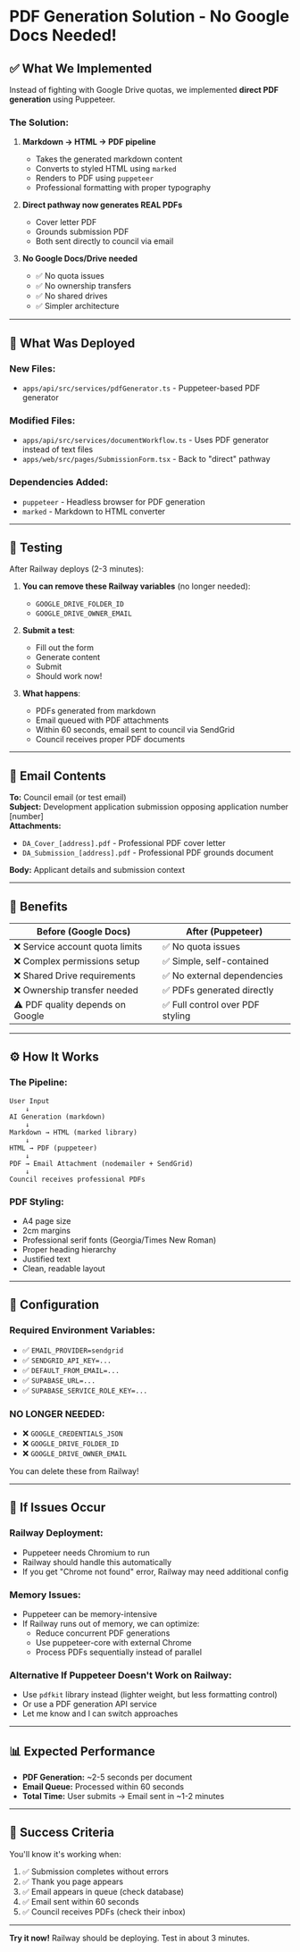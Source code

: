 # PDF Generation Solution - No Google Docs Needed!

## ✅ What We Implemented

Instead of fighting with Google Drive quotas, we implemented **direct PDF generation** using Puppeteer.

### The Solution:
1. **Markdown → HTML → PDF pipeline**
   - Takes the generated markdown content
   - Converts to styled HTML using `marked`
   - Renders to PDF using `puppeteer`
   - Professional formatting with proper typography

2. **Direct pathway now generates REAL PDFs**
   - Cover letter PDF
   - Grounds submission PDF
   - Both sent directly to council via email

3. **No Google Docs/Drive needed**
   - ✅ No quota issues
   - ✅ No ownership transfers
   - ✅ No shared drives
   - ✅ Simpler architecture

---

## 🚀 What Was Deployed

### New Files:
- `apps/api/src/services/pdfGenerator.ts` - Puppeteer-based PDF generator

### Modified Files:
- `apps/api/src/services/documentWorkflow.ts` - Uses PDF generator instead of text files
- `apps/web/src/pages/SubmissionForm.tsx` - Back to "direct" pathway

### Dependencies Added:
- `puppeteer` - Headless browser for PDF generation
- `marked` - Markdown to HTML converter

---

## 🧪 Testing

After Railway deploys (2-3 minutes):

1. **You can remove these Railway variables** (no longer needed):
   - `GOOGLE_DRIVE_FOLDER_ID`
   - `GOOGLE_DRIVE_OWNER_EMAIL`

2. **Submit a test**:
   - Fill out the form
   - Generate content
   - Submit
   - Should work now!

3. **What happens**:
   - PDFs generated from markdown
   - Email queued with PDF attachments
   - Within 60 seconds, email sent to council via SendGrid
   - Council receives proper PDF documents

---

## 📧 Email Contents

**To:** Council email (or test email)  
**Subject:** Development application submission opposing application number [number]  
**Attachments:**
- `DA_Cover_[address].pdf` - Professional PDF cover letter
- `DA_Submission_[address].pdf` - Professional PDF grounds document

**Body:** Applicant details and submission context

---

## 🎯 Benefits

| Before (Google Docs) | After (Puppeteer) |
|---------------------|-------------------|
| ❌ Service account quota limits | ✅ No quota issues |
| ❌ Complex permissions setup | ✅ Simple, self-contained |
| ❌ Shared Drive requirements | ✅ No external dependencies |
| ❌ Ownership transfer needed | ✅ PDFs generated directly |
| ⚠️ PDF quality depends on Google | ✅ Full control over PDF styling |

---

## ⚙️ How It Works

### The Pipeline:

```
User Input
    ↓
AI Generation (markdown)
    ↓
Markdown → HTML (marked library)
    ↓
HTML → PDF (puppeteer)
    ↓
PDF → Email Attachment (nodemailer + SendGrid)
    ↓
Council receives professional PDFs
```

### PDF Styling:
- A4 page size
- 2cm margins
- Professional serif fonts (Georgia/Times New Roman)
- Proper heading hierarchy
- Justified text
- Clean, readable layout

---

## 🔧 Configuration

### Required Environment Variables:
- ✅ `EMAIL_PROVIDER=sendgrid`
- ✅ `SENDGRID_API_KEY=...`
- ✅ `DEFAULT_FROM_EMAIL=...`
- ✅ `SUPABASE_URL=...`
- ✅ `SUPABASE_SERVICE_ROLE_KEY=...`

### NO LONGER NEEDED:
- ❌ `GOOGLE_CREDENTIALS_JSON`
- ❌ `GOOGLE_DRIVE_FOLDER_ID`
- ❌ `GOOGLE_DRIVE_OWNER_EMAIL`

You can delete these from Railway!

---

## 🐛 If Issues Occur

### Railway Deployment:
- Puppeteer needs Chromium to run
- Railway should handle this automatically
- If you get "Chrome not found" error, Railway may need additional config

### Memory Issues:
- Puppeteer can be memory-intensive
- If Railway runs out of memory, we can optimize:
  - Reduce concurrent PDF generations
  - Use puppeteer-core with external Chrome
  - Process PDFs sequentially instead of parallel

### Alternative If Puppeteer Doesn't Work on Railway:
- Use `pdfkit` library instead (lighter weight, but less formatting control)
- Or use a PDF generation API service
- Let me know and I can switch approaches

---

## 📊 Expected Performance

- **PDF Generation:** ~2-5 seconds per document
- **Email Queue:** Processed within 60 seconds
- **Total Time:** User submits → Email sent in ~1-2 minutes

---

## 🎉 Success Criteria

You'll know it's working when:
1. ✅ Submission completes without errors
2. ✅ Thank you page appears
3. ✅ Email appears in queue (check database)
4. ✅ Email sent within 60 seconds
5. ✅ Council receives PDFs (check their inbox)

---

**Try it now!** Railway should be deploying. Test in about 3 minutes.

